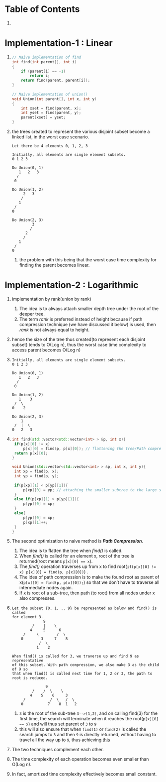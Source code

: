 # Table of Contents

1. []()





# Implementation-1 : Linear<a name="linear"></a>

1. ```cpp
   // Naive implementation of find
   int find(int parent[], int i)
   {
       if (parent[i] == -1)
           return i;
       return find(parent, parent[i]);
   }
     
   // Naive implementation of union()
   void Union(int parent[], int x, int y)
   {
       int xset = find(parent, x);
       int yset = find(parent, y);
       parent[xset] = yset;
   }
   ```

2. the trees created to represent the various disjoint subset become a linked list, in the worst case scenario.

   ```
   Let there be 4 elements 0, 1, 2, 3
   
   Initially, all elements are single element subsets.
   0 1 2 3 
   
   Do Union(0, 1)
      1   2   3  
     /
    0
   
   Do Union(1, 2)
        2   3   
       /
      1
    /
   0
   
   Do Union(2, 3)
            3    
           /
         2
        /
      1
    /
   0
   ```

   1. the problem with this being that the worst case time complexity for finding the parent becomes linear.







# Implementation-2 : Logarithmic<a name="log"></a>

1. implementation by rank(union by rank)

   1. The idea is to always attach smaller depth tree under the root of the deeper tree.
   2. The term *rank* is preferred instead of height because if path compression technique (we have discussed it below) is used, then *rank* is not always equal to height.

2. hence the size of the tree thus created(to represent each disjoint subset) tends to O(Log n), thus the worst case time complexity to access parent becomes O(Log n)

3. ```
   Initially, all elements are single element subsets.
   0 1 2 3 
   
   Do Union(0, 1)
      1   2   3  
     /
    0
   
   Do Union(1, 2)
      1    3
    /  \
   0    2
   
   Do Union(2, 3)
       1    
    /  |  \
   0   2   3
   ```

4. ```cpp
   int find(std::vector<std::vector<int> > &p, int x){
   	if(p[x][0] != x)
   		p[x][0] = find(p, p[x][0]); // flattening the tree/Path compression step
   	return p[x][0];
   }
   
   void Union(std::vector<std::vector<int> > &p, int x, int y){
   	int xp = find(p, x);
   	int yp = find(p, y);
   	
   	if(p[xp][1] < p[yp][1]){
   		p[xp][0] = yp; // attaching the smaller subtree to the large subtree
   	}
   	else if(p[xp][1] > p[yp][1]){
   		p[yp][0] = xp;
   	}
   	else{
   		p[yp][0] = xp;
   		p[xp][1]++;
   	}
   }
   ```

5. The second optimization to naive method is ***Path Compression***. 

   1. The idea is to flatten the tree when *find()* is called. 
   2. When *find()* is called for an element x, root of the tree is returned(root means `p[x][0] == x`). 
   3. The *find()* operation traverses up from x to find root(`if(p[x][0] != x) p[x][0] = find(p, p[x][0])`) . 
   4. The idea of path compression is to make the found root as parent of x(`p[x][0] = find(p, p[x][0]);`) so that we don’t have to traverse all intermediate nodes again. 
   5. If x is root of a sub-tree, then path (to root) from all nodes under x also compresses<a name="this-1"></a>.

6. ```
   Let the subset {0, 1, .. 9} be represented as below and find() is called
   for element 3.
                 9
            /    |    \  
           4     5      6
        /     \        /  \
       0        3     7    8
               /  \
              1    2  
   
   When find() is called for 3, we traverse up and find 9 as representative
   of this subset. With path compression, we also make 3 as the child of 9 so 
   that when find() is called next time for 1, 2 or 3, the path to root is reduced.
   
                  9
            /    /  \    \
           4    5    6     3 
        /           /  \   /  \
       0           7    8  1   2  
   ```

   1. `3` is the root of the sub-tree `3-->[1,2]`, and on calling find(3) for the first time, the search will terminate when it reaches the root(`p[x][0] == x`) and will thus set parent of `3` to `9`
   2. this will also ensure that when `find(1)` or `find(2)` is called the search jumps to `3` and then `9` is directly returned, without having to travel all the way up to `9`, thus achieving [this](#this-1)

7. The two techniques complement each other. 

8. The time complexity of each operation becomes even smaller than O(Log n). 

9. In fact, amortized time complexity effectively becomes small constant. 